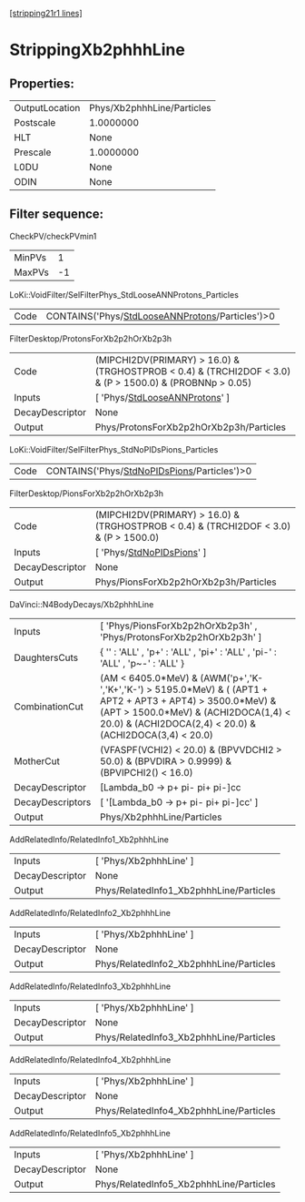 [[stripping21r1 lines]](./stripping21r1-index)

# StrippingXb2phhhLine

## Properties:

|                |                            |
|----------------|----------------------------|
| OutputLocation | Phys/Xb2phhhLine/Particles |
| Postscale      | 1.0000000                  |
| HLT            | None                       |
| Prescale       | 1.0000000                  |
| L0DU           | None                       |
| ODIN           | None                       |

## Filter sequence:

CheckPV/checkPVmin1

|        |     |
|--------|-----|
| MinPVs | 1   |
| MaxPVs | -1  |

LoKi::VoidFilter/SelFilterPhys_StdLooseANNProtons_Particles

|      |                                                                                                        |
|------|--------------------------------------------------------------------------------------------------------|
| Code | CONTAINS('Phys/[StdLooseANNProtons](./stripping21r1-commonparticles-stdlooseannprotons)/Particles')\>0 |

FilterDesktop/ProtonsForXb2p2hOrXb2p3h

|                 |                                                                                                              |
|-----------------|--------------------------------------------------------------------------------------------------------------|
| Code            | (MIPCHI2DV(PRIMARY) \> 16.0) & (TRGHOSTPROB \< 0.4) & (TRCHI2DOF \< 3.0) & (P \> 1500.0) & (PROBNNp \> 0.05) |
| Inputs          | [ 'Phys/[StdLooseANNProtons](./stripping21r1-commonparticles-stdlooseannprotons)' ]                        |
| DecayDescriptor | None                                                                                                         |
| Output          | Phys/ProtonsForXb2p2hOrXb2p3h/Particles                                                                      |

LoKi::VoidFilter/SelFilterPhys_StdNoPIDsPions_Particles

|      |                                                                                                |
|------|------------------------------------------------------------------------------------------------|
| Code | CONTAINS('Phys/[StdNoPIDsPions](./stripping21r1-commonparticles-stdnopidspions)/Particles')\>0 |

FilterDesktop/PionsForXb2p2hOrXb2p3h

|                 |                                                                                          |
|-----------------|------------------------------------------------------------------------------------------|
| Code            | (MIPCHI2DV(PRIMARY) \> 16.0) & (TRGHOSTPROB \< 0.4) & (TRCHI2DOF \< 3.0) & (P \> 1500.0) |
| Inputs          | [ 'Phys/[StdNoPIDsPions](./stripping21r1-commonparticles-stdnopidspions)' ]            |
| DecayDescriptor | None                                                                                     |
| Output          | Phys/PionsForXb2p2hOrXb2p3h/Particles                                                    |

DaVinci::N4BodyDecays/Xb2phhhLine

|                  |                                                                                                                                                                                                                         |
|------------------|-------------------------------------------------------------------------------------------------------------------------------------------------------------------------------------------------------------------------|
| Inputs           | [ 'Phys/PionsForXb2p2hOrXb2p3h' , 'Phys/ProtonsForXb2p2hOrXb2p3h' ]                                                                                                                                                   |
| DaughtersCuts    | { '' : 'ALL' , 'p+' : 'ALL' , 'pi+' : 'ALL' , 'pi-' : 'ALL' , 'p~-' : 'ALL' }                                                                                                                                           |
| CombinationCut   | (AM \< 6405.0\*MeV) & (AWM('p+','K-','K+','K-') \> 5195.0\*MeV) & ( (APT1 + APT2 + APT3 + APT4) \> 3500.0\*MeV) & (APT \> 1500.0\*MeV) & (ACHI2DOCA(1,4) \< 20.0) & (ACHI2DOCA(2,4) \< 20.0) & (ACHI2DOCA(3,4) \< 20.0) |
| MotherCut        | (VFASPF(VCHI2) \< 20.0) & (BPVVDCHI2 \> 50.0) & (BPVDIRA \> 0.9999) & (BPVIPCHI2() \< 16.0)                                                                                                                             |
| DecayDescriptor  | [Lambda_b0 -\> p+ pi- pi+ pi-]cc                                                                                                                                                                                      |
| DecayDescriptors | [ '[Lambda_b0 -\> p+ pi- pi+ pi-]cc' ]                                                                                                                                                                              |
| Output           | Phys/Xb2phhhLine/Particles                                                                                                                                                                                              |

AddRelatedInfo/RelatedInfo1_Xb2phhhLine

|                 |                                         |
|-----------------|-----------------------------------------|
| Inputs          | [ 'Phys/Xb2phhhLine' ]                |
| DecayDescriptor | None                                    |
| Output          | Phys/RelatedInfo1_Xb2phhhLine/Particles |

AddRelatedInfo/RelatedInfo2_Xb2phhhLine

|                 |                                         |
|-----------------|-----------------------------------------|
| Inputs          | [ 'Phys/Xb2phhhLine' ]                |
| DecayDescriptor | None                                    |
| Output          | Phys/RelatedInfo2_Xb2phhhLine/Particles |

AddRelatedInfo/RelatedInfo3_Xb2phhhLine

|                 |                                         |
|-----------------|-----------------------------------------|
| Inputs          | [ 'Phys/Xb2phhhLine' ]                |
| DecayDescriptor | None                                    |
| Output          | Phys/RelatedInfo3_Xb2phhhLine/Particles |

AddRelatedInfo/RelatedInfo4_Xb2phhhLine

|                 |                                         |
|-----------------|-----------------------------------------|
| Inputs          | [ 'Phys/Xb2phhhLine' ]                |
| DecayDescriptor | None                                    |
| Output          | Phys/RelatedInfo4_Xb2phhhLine/Particles |

AddRelatedInfo/RelatedInfo5_Xb2phhhLine

|                 |                                         |
|-----------------|-----------------------------------------|
| Inputs          | [ 'Phys/Xb2phhhLine' ]                |
| DecayDescriptor | None                                    |
| Output          | Phys/RelatedInfo5_Xb2phhhLine/Particles |
